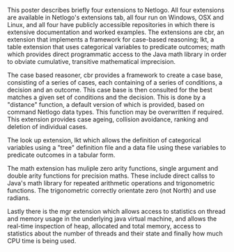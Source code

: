 This poster describes briefly four extensions to Netlogo. All four extensions
are available in Netlogo's extensions tab, all four run on Windows, OSX and
Linux, and all four have publicly accessible repositories in which there is
extensive documentation and worked examples. The extensions are cbr, an
extension that implements a framework for case-based reasoning; lkt, a table
extension that uses categorical variables to predicate outcomes; math which
provides direct programmatic access to the Java math library in order to
obviate cumulative, transitive mathematical imprecision. 

The case based reasoner, cbr provides a framework to create a case base,
consisting of a series of cases, each containing of a series of conditions, a
decision and an outcome. This case base is then consulted for  the best matches
a given set of conditions and the decision. This is done by a "distance"
function, a default version of which is provided, based on command Netlogo data
types. This function may be overwritten if required. This extension provides
case ageing, collision avoidance, ranking and deletion of individual cases.

The look up extension, lkt which allows the definition of categorical variables
using a "tree" definition file and a data file using these variables to
predicate outcomes in a tabular form. 

The math extension has muliple zero arity functions, single argument and double arity functions 
for precision maths. These include direct callss to Java's math
library for repeated arithmetic operations and trigonometric functions. The
trigonometric correctly orientate zero (not North) and use radians.

Lastly there is the mgr extension which allows access to statistics on thread
and memory usage in the underlying java virtual machine, and allows the
real-time inspection of heap, allocated and total memory, access to statistics
about the number of threads and their state and finally how much CPU time is
being used.



